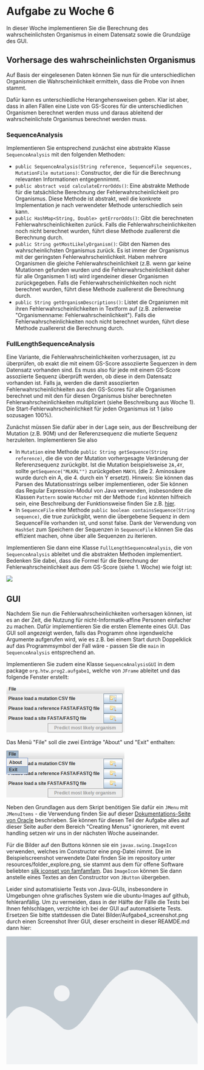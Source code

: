 # Aufgabe zu Woche 6

In dieser Woche implementieren Sie die Berechnung des wahrscheinlichsten Organismus in einem Datensatz sowie die Grundzüge des GUI.

## Vorhersage des wahrscheinlichsten Organismus

Auf Basis der eingelesenen Daten können Sie nun für die unterschiedlichen Organismen die Wahrscheinlichkeit ermitteln, dass die Probe von ihnen stammt.

Dafür kann es unterschiedliche Herangehensweisen geben. Klar ist aber, dass in allen Fällen eine Liste von GS-Scores für die unterschiedlichen Organismen berechnet werden muss und daraus ableitend der wahrscheinlichste Organismus berechnet werden muss. 

### SequenceAnalysis

Implementieren Sie entsprechend zunächst eine abstrakte Klasse ```SequenceAnalysis``` mit den folgenden Methoden:

* ```public SequenceAnalysis(String reference, SequenceFile sequences, MutationFile mutations)```: Constructor, der die für die Berechnung relevanten Informationen entgegennimmt. 
* ```public abstract void calculateErrorOdds()```: Eine abstrakte Methode für die tatsächliche Berechnung der Fehlerwahrscheinlichkeit pro Organismus. Diese Methode ist abstrakt, weil die konkrete Implementation je nach verwendeter Methode unterschiedlich sein kann.
* ```public HashMap<String, Double> getErrorOdds()```: Gibt die berechneten Fehlerwahrscheinlichkeiten zurück. Falls die Fehlerwahrscheinlichkeiten noch nicht berechnet wurden, führt diese Methode zuallererst die Berechnung durch. 
* ```public String getMostLikelyOrganism()```: Gibt den Namen des wahrscheinlichsten Organismus zurück. Es ist immer der Organismus mit der geringsten Fehlerwahrscheinlichkeit. Haben mehrere Organismen die gleiche Fehlerwahrscheinlichkeit (z.B. wenn gar keine Mutationen gefunden wurden und die Fehlerwahrscheinlichkeit daher für alle Organismen 1 ist) wird irgendeiner dieser Organismen zurückgegeben. Falls die Fehlerwahrscheinlichkeiten noch nicht berechnet wurden, führt diese Methode zuallererst die Berechnung durch. 
* ```public String getOrganismDescriptions()```: Listet die Organismen mit ihren Fehlerwahrscheinlichkeiten in Textform auf (z.B. zeilenweise "Organismenname: Fehlerwahrscheinlichkeit"). Falls die Fehlerwahrscheinlichkeiten noch nicht berechnet wurden, führt diese Methode zuallererst die Berechnung durch.

### FullLengthSequenceAnalysis

Eine Variante, die Fehlerwahrscheinlichkeiten vorherzusagen, ist zu überprüfen, ob exakt die mit einem GS-Score assoziierte Sequenzen in dem Datensatz vorhanden sind. Es muss also für jede mit einem GS-Score assoziierte Sequenz überprüft werden, ob diese in dem Datensatz vorhanden ist. Falls ja, werden die damit assoziierten Fehlerwahrscheinlichkeiten aus den GS-Scores für alle Organismen berechnet und mit den für diesen Organismus bisher berechneten Fehlerwahrscheinlichkeiten multipliziert (siehe Beschreibung aus Woche 1). Die Start-Fehlerwahrscheinlichkeit für jeden Organismus ist 1 (also sozusagen 100%).  

Zunächst müssen Sie dafür aber in der Lage sein, aus der Beschreibung der Mutation (z.B. 90M) und der Referenzsequenz die mutierte Sequenz herzuleiten. Implementieren Sie also 
* In ```Mutation``` eine Methode ```public String getSequence(String reference)```, die die von der Mutation vorhergesagte Veränderung der Referenzsequenz zurückgibt. Ist die Mutation beispielsweise ```2A,4Y```, sollte ```getSequence("MLKRL"")``` zurückgeben ```MAKYL``` (die 2. Aminosäure wurde durch ein A, die 4. durch ein Y ersetzt). Hinweis: Sie können das Parsen des Mutationsstrings selber implementieren, oder Sie können das Regular Expression-Modul von Java verwenden, insbesondere die Klassen ```Pattern``` sowie ```Matcher``` mit der Methode ```find``` könnten hilfreich sein, eine Beschreibung der Funktionsweise finden Sie z.B. [hier](https://www.tutorialspoint.com/javaregex/javaregex_capturing_groups.htm). 
* In ```SequenceFile``` eine Methode ```public boolean containsSequence(String sequence)```, die true zurückgibt, wenn die übergebene Sequenz in dem SequenceFile vorhanden ist, und sonst false. Dank der Verwendung von ```HashSet``` zum Speichern der Sequenzen in ```SequenceFile``` können Sie das effizient machen, ohne über alle Sequenzen zu iterieren. 

Implementieren Sie dann eine Klasse `FullLengthSequenceAnalysis`, die von `SequenceAnalysis` ableitet und die abstrakten Methoden implementiert. Bedenken Sie dabei, dass die Formel für die Berechnung der Fehlerwahrscheinlichkeit aus dem GS-Score (siehe 1. Woche) wie folgt ist:

<img src="https://render.githubusercontent.com/render/math?math=$P_{err}=10^{-\frac{GS}{10}}$">

## GUI

Nachdem Sie nun die Fehlerwahrscheinlichkeiten vorhersagen können, ist es an der Zeit, die Nutzung für nicht-Informatik-affine Personen einfacher zu machen. Dafür implementieren Sie die ersten Elemente eines GUI. Das GUI soll angezeigt werden, falls das Programm ohne irgendwelche Argumente aufgerufen wird, wie es z.B. bei einem Start durch Doppelklick auf das Programmsymbol der Fall wäre - passen Sie die ```main``` in ```SequenceAnalysis``` entsprechend an.

Implementieren Sie zudem eine Klasse ```SequenceAnalysisGUI``` in dem package ```org.htw.prog2.aufgabe1```, welche von ```JFrame``` ableitet und das folgende Fenster erstellt:

![Beispielfenster](Bilder/Aufgabe4_beispielscreenshot.png)

Das Menü "File" soll die zwei Einträge "About" und "Exit" enthalten:

![Beispielfenster](Bilder/Aufgabe4_beispielscreenshot2.png)

Neben den Grundlagen aus dem Skript benötigen Sie dafür ein ```JMenu``` mit ```JMenuItems``` - die Verwendung finden Sie auf dieser [Dokumentations-Seite von Oracle](https://docs.oracle.com/javase/tutorial/uiswing/components/menu.html#create) beschrieben. Sie können für diesen Teil der Aufgabe alles auf dieser Seite außer dem Bereich "Creating Menus" ignorieren, mit event handling setzen wir uns in der nächsten Woche auseinander.

Für die Bilder auf den Buttons können sie ein ```javax.swing.ImageIcon``` verwenden, welches im Constructor eine png-Datei nimmt. Die im Beispielscreenshot verwendete Datei finden Sie im repository unter resources/folder_explore.png, sie stammt aus dem für offene Software beliebten [silk iconset von famfamfam](http://www.famfamfam.com/lab/icons/silk/). Das ```ImageIcon``` können Sie dann anstelle eines Textes an den Constructor von ```JButton``` übergeben.

Leider sind automatisierte Tests von Java-GUIs, insbesondere in Umgebungen ohne grafisches System wie die ubuntu-Images auf github, fehleranfällig. Um zu vermeiden, dass in der Hälfte der Fälle die Tests bei Ihnen fehlschlagen, verzichte ich bei der GUI auf automatisierte Tests. Ersetzen Sie bitte stattdessen die Datei Bilder/Aufgabe4_screenshot.png durch einen Screenshot Ihrer GUI, dieser erscheint in dieser REAMDE.md dann hier:

![Screenshot](Bilder/Aufgabe4_screenshot.png)
